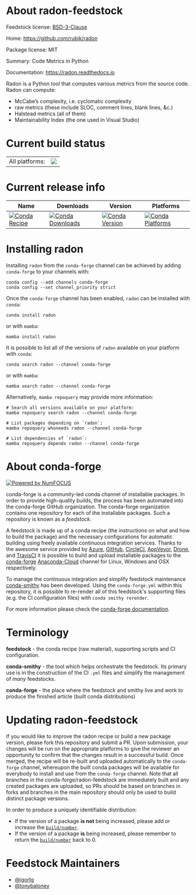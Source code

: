 About radon-feedstock
=====================

Feedstock license: [BSD-3-Clause](https://github.com/conda-forge/radon-feedstock/blob/main/LICENSE.txt)

Home: https://github.com/rubik/radon

Package license: MIT

Summary: Code Metrics in Python

Documentation: https://radon.readthedocs.io

Radon is a Python tool that computes various metrics from the source code. Radon can compute:

- McCabe’s complexity, i.e. cyclomatic complexity
- raw metrics (these include SLOC, comment lines, blank lines, &c.)
- Halstead metrics (all of them)
- Maintainability Index (the one used in Visual Studio)


Current build status
====================


<table><tr><td>All platforms:</td>
    <td>
      <a href="https://dev.azure.com/conda-forge/feedstock-builds/_build/latest?definitionId=3492&branchName=main">
        <img src="https://dev.azure.com/conda-forge/feedstock-builds/_apis/build/status/radon-feedstock?branchName=main">
      </a>
    </td>
  </tr>
</table>

Current release info
====================

| Name | Downloads | Version | Platforms |
| --- | --- | --- | --- |
| [![Conda Recipe](https://img.shields.io/badge/recipe-radon-green.svg)](https://anaconda.org/conda-forge/radon) | [![Conda Downloads](https://img.shields.io/conda/dn/conda-forge/radon.svg)](https://anaconda.org/conda-forge/radon) | [![Conda Version](https://img.shields.io/conda/vn/conda-forge/radon.svg)](https://anaconda.org/conda-forge/radon) | [![Conda Platforms](https://img.shields.io/conda/pn/conda-forge/radon.svg)](https://anaconda.org/conda-forge/radon) |

Installing radon
================

Installing `radon` from the `conda-forge` channel can be achieved by adding `conda-forge` to your channels with:

```
conda config --add channels conda-forge
conda config --set channel_priority strict
```

Once the `conda-forge` channel has been enabled, `radon` can be installed with `conda`:

```
conda install radon
```

or with `mamba`:

```
mamba install radon
```

It is possible to list all of the versions of `radon` available on your platform with `conda`:

```
conda search radon --channel conda-forge
```

or with `mamba`:

```
mamba search radon --channel conda-forge
```

Alternatively, `mamba repoquery` may provide more information:

```
# Search all versions available on your platform:
mamba repoquery search radon --channel conda-forge

# List packages depending on `radon`:
mamba repoquery whoneeds radon --channel conda-forge

# List dependencies of `radon`:
mamba repoquery depends radon --channel conda-forge
```


About conda-forge
=================

[![Powered by
NumFOCUS](https://img.shields.io/badge/powered%20by-NumFOCUS-orange.svg?style=flat&colorA=E1523D&colorB=007D8A)](https://numfocus.org)

conda-forge is a community-led conda channel of installable packages.
In order to provide high-quality builds, the process has been automated into the
conda-forge GitHub organization. The conda-forge organization contains one repository
for each of the installable packages. Such a repository is known as a *feedstock*.

A feedstock is made up of a conda recipe (the instructions on what and how to build
the package) and the necessary configurations for automatic building using freely
available continuous integration services. Thanks to the awesome service provided by
[Azure](https://azure.microsoft.com/en-us/services/devops/), [GitHub](https://github.com/),
[CircleCI](https://circleci.com/), [AppVeyor](https://www.appveyor.com/),
[Drone](https://cloud.drone.io/welcome), and [TravisCI](https://travis-ci.com/)
it is possible to build and upload installable packages to the
[conda-forge](https://anaconda.org/conda-forge) [Anaconda-Cloud](https://anaconda.org/)
channel for Linux, Windows and OSX respectively.

To manage the continuous integration and simplify feedstock maintenance
[conda-smithy](https://github.com/conda-forge/conda-smithy) has been developed.
Using the ``conda-forge.yml`` within this repository, it is possible to re-render all of
this feedstock's supporting files (e.g. the CI configuration files) with ``conda smithy rerender``.

For more information please check the [conda-forge documentation](https://conda-forge.org/docs/).

Terminology
===========

**feedstock** - the conda recipe (raw material), supporting scripts and CI configuration.

**conda-smithy** - the tool which helps orchestrate the feedstock.
                   Its primary use is in the construction of the CI ``.yml`` files
                   and simplify the management of *many* feedstocks.

**conda-forge** - the place where the feedstock and smithy live and work to
                  produce the finished article (built conda distributions)


Updating radon-feedstock
========================

If you would like to improve the radon recipe or build a new
package version, please fork this repository and submit a PR. Upon submission,
your changes will be run on the appropriate platforms to give the reviewer an
opportunity to confirm that the changes result in a successful build. Once
merged, the recipe will be re-built and uploaded automatically to the
`conda-forge` channel, whereupon the built conda packages will be available for
everybody to install and use from the `conda-forge` channel.
Note that all branches in the conda-forge/radon-feedstock are
immediately built and any created packages are uploaded, so PRs should be based
on branches in forks and branches in the main repository should only be used to
build distinct package versions.

In order to produce a uniquely identifiable distribution:
 * If the version of a package **is not** being increased, please add or increase
   the [``build/number``](https://docs.conda.io/projects/conda-build/en/latest/resources/define-metadata.html#build-number-and-string).
 * If the version of a package **is** being increased, please remember to return
   the [``build/number``](https://docs.conda.io/projects/conda-build/en/latest/resources/define-metadata.html#build-number-and-string)
   back to 0.

Feedstock Maintainers
=====================

* [@igortg](https://github.com/igortg/)
* [@tonybaloney](https://github.com/tonybaloney/)

